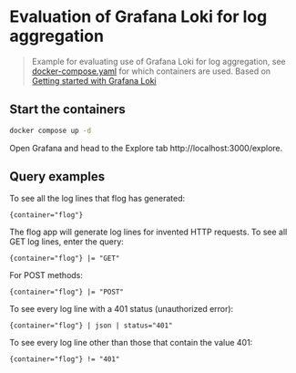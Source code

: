 # Evaluation of Grafana Loki for log aggregation

> Example for evaluating use of Grafana Loki for log aggregation, see [docker-compose.yaml](docker-compose.yaml) for
> which containers are used. Based
> on [Getting started with Grafana Loki](https://grafana.com/docs/loki/latest/getting-started/)


## Start the containers
```bash
docker compose up -d
```

Open Grafana and head to the Explore tab http://localhost:3000/explore.

## Query examples

To see all the log lines that flog has generated:

```text
{container="flog"}
```

The flog app will generate log lines for invented HTTP requests. To see all GET log lines, enter the query:

```text
{container="flog"} |= "GET"
```

For POST methods:

```text
{container="flog"} |= "POST"
```

To see every log line with a 401 status (unauthorized error):

```text
{container="flog"} | json | status="401"
```

To see every log line other than those that contain the value 401:

```text
{container="flog"} != "401"
```
